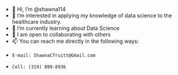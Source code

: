 - 👋 Hi, I’m @shawna114
- 👀 I’m interested in applying my knowledge of data science to the healthcare industry.
- 🌱 I’m currently learning about Data Science
- 💞️ I am open to collaborating with others
- 📫 You can reach me directly in the following ways:
-     E-mail: ShawnaCTruitt@Gmail.com
-     Cell: (319) 899-8936

<!---
shawna114/shawna114 is a ✨ special ✨ repository because its `README.md` (this file) appears on your GitHub profile.
You can click the Preview link to take a look at your changes.
--->
